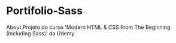 # Portifolio-Sass
About Projeto do curso 'Modern HTML &amp; CSS From The Beginning (Including Sass)' da Udemy
